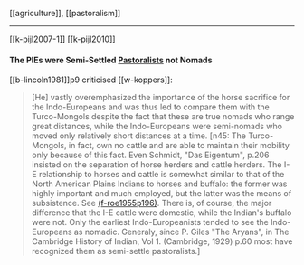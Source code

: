 [[agriculture]], [[pastoralism]]

---


[[k-pijl2007-1]]
[[k-pijl2010]]
#### The PIEs were Semi-Settled [Pastoralists](pastoralism) not Nomads
[[b-lincoln1981]]p9 criticised [[w-koppers]]:
> [He] vastly overemphasized the importance of the horse sacrifice for the Indo-Europeans and was thus led to compare them with the Turco-Mongols despite the fact that these are true nomads who range great distances, while the Indo-Europeans were semi-nomads who moved only relatively short distances at a time. [n45: The Turco-Mongols, in fact, own no cattle and are able to maintain their mobility only because of this fact. Even Schmidt, "Das Eigentum", p.206 insisted on the separation of horse herders and cattle herders. The I-E relationship to horses and cattle is somewhat similar to that of the North American Plains Indians to horses and buffalo: the former was highly important and much employed, but the latter was the means of subsistence. See [(f-roe1955p196)]((f-roe1955).md). There is, of course, the major difference that the I-E cattle were domestic, while the Indian's buffalo were not. Only the earliest Indo-Europeanists tended to see the Indo-Europeans as nomadic. Generaly, since P. Giles "The Aryans", in The Cambridge History of Indian, Vol 1. (Cambridge, 1929) p.60 most have recognized them as semi-settle pastoralists.]